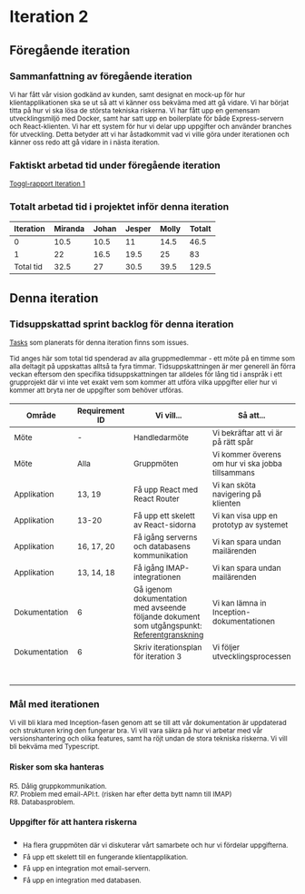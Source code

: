 # Iteration 2

## Föregående iteration

### Sammanfattning av föregående iteration
<sub>Vi har fått vår vision godkänd av kunden, samt designat en mock-up för hur klientapplikationen ska se ut så att vi känner oss bekväma med att gå vidare. Vi har börjat titta på hur vi ska lösa de största tekniska riskerna. Vi har fått upp en gemensam utvecklingsmiljö med Docker, samt har satt upp en boilerplate för både Express-servern och React-klienten. Vi har ett system för hur vi delar upp uppgifter och använder branches för utveckling. Detta betyder att vi har åstadkommit vad vi ville göra under iterationen och känner oss redo att gå vidare in i nästa iteration.</sub>

### Faktiskt arbetad tid under föregående iteration
<sub>[Toggl-rapport Iteration 1](reports/toggl_iteration_1.pdf)</sub>

### Totalt arbetad tid i projektet inför denna iteration

|<sub>Iteration</sub>|<sub>Miranda</sub>|<sub>Johan</sub>|<sub>Jesper</sub>|<sub>Molly</sub>|<sub>Totalt</sub>|
|----|----|-----|------------|----------|----|
|<sub>0</sub>|<sub>10.5</sub>|<sub>10.5</sub>|<sub>11</sub>|<sub>14.5</sub>|<sub>46.5</sub>|
|<sub>1</sub>|<sub>22</sub>|<sub>16.5</sub>|<sub>19.5</sub>|<sub>25</sub>|<sub>83</sub>|
|<sub>Total tid</sub>|<sub>32.5</sub>|<sub>27</sub>|<sub>30.5</sub>|<sub>39.5</sub>|<sub>129.5</sub>|

## Denna iteration

### Tidsuppskattad sprint backlog för denna iteration
<sub>[Tasks](https://github.com/1dv611-futurum-project/futurum-project/issues?utf8=%E2%9C%93&q=is%3Aissue+label%3A%22Iteration+2%22+) som planerats för denna iteration finns som issues.</sub>

<sub>Tid anges här som total tid spenderad av alla gruppmedlemmar - ett möte på en timme som alla deltagit på uppskattas alltså ta fyra timmar. Tidsuppskattningen är mer generell än förra veckan eftersom den specifika tidsuppskattningen tar alldeles för lång tid i anspråk i ett grupprojekt där vi inte vet exakt vem som kommer att utföra vilka uppgifter eller hur vi kommer att bryta ner de uppgifter som behöver utföras.</sub>
 
|<sub>Område</sub>|<sub>Requirement ID</sub>|<sub>Vi vill...</sub>|<sub>Så att...</sub>|<sub>Noteringar</sub>|<sub>Appr. Tid(h)</sub>|<sub>Ansvarig(h)</sub>|
|----|-----|------------|----------|-----|-----|-----|
|<sub>Möte</sub>|<sub>-</sub>|<sub>Handledarmöte</sub>|<sub>Vi bekräftar att vi är på rätt spår</sub>|<sub>-</sub>|<sub>4</sub>|<sub>Alla</sub>| 
|<sub>Möte</sub>|<sub>Alla</sub>|<sub>Gruppmöten</sub>|<sub>Vi kommer överens om hur vi ska jobba tillsammans</sub>|<sub>-</sub>|<sub>16</sub>|<sub>Alla</sub>| 
|<sub>Applikation</sub>|<sub>13, 19</sub>|<sub>Få upp React med React Router</sub>|<sub>Vi kan sköta navigering på klienten</sub>|<sub>-</sub>|<sub>10</sub>|<sub>Miranda + Jesper</sub>| 
|<sub>Applikation</sub>|<sub>13-20</sub>|<sub>Få upp ett skelett av React-sidorna</sub>|<sub>Vi kan visa upp en prototyp av systemet</sub>|<sub>-</sub>|<sub>15</sub>|<sub>Miranda + Jesper</sub>| 
|<sub>Applikation</sub>|<sub>16, 17, 20</sub>|<sub>Få igång serverns och databasens kommunikation</sub>|<sub>Vi kan spara undan mailärenden</sub>|<sub>-</sub>|<sub>12</sub>|<sub>Johan</sub>| 
|<sub>Applikation</sub>|<sub>13, 14, 18</sub>|<sub>Få igång IMAP-integrationen</sub>|<sub>Vi kan spara undan mailärenden</sub>|<sub>-</sub>|<sub>12</sub>|<sub>Molly</sub>| 
|<sub>Dokumentation</sub>|<sub>6</sub>|<sub>Gå igenom dokumentation med avseende följande dokument som utgångspunkt: [Referentgranskning](https://docs.google.com/document/d/17VSkMh0qtJXRLYmKUrHXy33qiVWww5ud1nT1suggTlk/edit)</sub>|<sub>Vi kan lämna in Inception-dokumentationen</sub>|<sub>-</sub>|<sub>10</sub>|<sub>Alla</sub>| 
|<sub>Dokumentation</sub>|<sub>6</sub>|<sub>Skriv iterationsplan för iteration 3</sub>|<sub>Vi följer utvecklingsprocessen</sub>|<sub>-</sub>|<sub>1.5</sub>|<sub>Molly</sub>| 
| | | | |<sub>Total tid i iterationen:</sub>| 80.5| |

### Mål med iterationen
<sub>Vi vill bli klara med Inception-fasen genom att se till att vår dokumentation är uppdaterad och strukturen kring den fungerar bra. Vi vill vara säkra på hur vi arbetar med vår versionshantering och olika features, samt ha röjt undan de stora tekniska riskerna. Vi vill bli bekväma med Typescript.</sub>

#### Risker som ska hanteras 
<sub>R5. Dålig gruppkommunikation.   
R7. Problem med email-API:t. (risken har efter detta bytt namn till IMAP)<br> 
R8. Databasproblem.</sub>

#### Uppgifter för att hantera riskerna
* <sub>Ha flera gruppmöten där vi diskuterar vårt samarbete och hur vi fördelar uppgifterna.</sub>
* <sub>Få upp ett skelett till en fungerande klientapplikation.</sub>
* <sub>Få upp en integration mot email-servern.</sub>
* <sub>Få upp en integration med databasen.</sub>